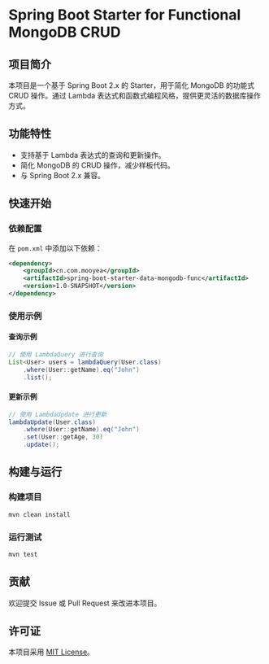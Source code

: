 # Spring Boot Starter for Functional MongoDB CRUD

## 项目简介

本项目是一个基于 Spring Boot 2.x 的 Starter，用于简化 MongoDB 的功能式 CRUD 操作。通过 Lambda 表达式和函数式编程风格，提供更灵活的数据库操作方式。

## 功能特性

- 支持基于 Lambda 表达式的查询和更新操作。
- 简化 MongoDB 的 CRUD 操作，减少样板代码。
- 与 Spring Boot 2.x 兼容。

## 快速开始

### 依赖配置

在 `pom.xml` 中添加以下依赖：

```xml
<dependency>
    <groupId>cn.com.mooyea</groupId>
    <artifactId>spring-boot-starter-data-mongodb-func</artifactId>
    <version>1.0-SNAPSHOT</version>
</dependency>
```

### 使用示例

#### 查询示例

```java
// 使用 LambdaQuery 进行查询
List<User> users = lambdaQuery(User.class)
    .where(User::getName).eq("John")
    .list();
```

#### 更新示例

```java
// 使用 LambdaUpdate 进行更新
lambdaUpdate(User.class)
    .where(User::getName).eq("John")
    .set(User::getAge, 30)
    .update();
```

## 构建与运行

### 构建项目

```bash
mvn clean install
```

### 运行测试

```bash
mvn test
```

## 贡献

欢迎提交 Issue 或 Pull Request 来改进本项目。

## 许可证

本项目采用 [MIT License](LICENSE)。